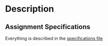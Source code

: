 # Description
## Assignment Specifications
Everything is described in the [specifications file](./Stack%20Conversion%20-%20Specifications.pdf)